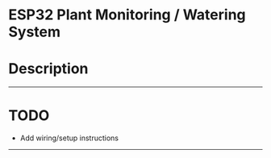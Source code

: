 # ESP32 Plant Monitoring / Watering System


# Description


---

# TODO

* Add wiring/setup instructions

---
